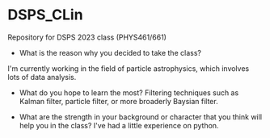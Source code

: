 # DSPS_CLin
Repository for DSPS 2023 class (PHYS461/661)

- What is the reason why you decided to take the class?

I'm currently working in the field of particle astrophysics, which involves lots of data analysis.

- What do you hope to learn the most?
Filtering techniques such as Kalman filter, particle filter, or more broaderly Baysian filter.

- What are the strength in your background or character that you think will help you in the class?
I've had a little experience on python.
